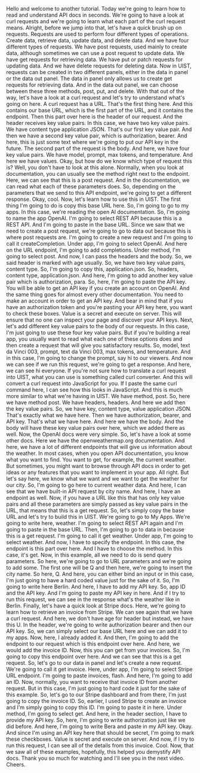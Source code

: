 Hello and welcome to another tutorial. Today we're going to learn how to read and understand API docs in seconds. We're going to have a look at curl requests and we're going to learn what each part of the curl request means. Alright, before we jump into that, let's have a quick brush up on requests. Requests are used to perform four different types of operations. Create data, retrieve data, update data, and delete data. And we have four different types of requests. We have post requests, used mainly to create data, although sometimes we can use a post request to update data. We have get requests for retrieving data. We have put or patch requests for updating data. And we have delete requests for deleting data. Now in UIST, requests can be created in two different panels, either in the data in panel or the data out panel. The data in panel only allows us to create get requests for retrieving data. And in the data out panel, we can choose between these three methods, post, put, and delete. With that out of the way, let's have a look at a curl request and let's try to understand what's going on here. A curl request has a URL. That's the first thing here. And this contains our base URL, which is the first part of the URL, and it contains the endpoint. Then this part over here is the header of our request. And the header receives key value pairs. In this case, we have two key value pairs. We have content type application JSON. That's our first key value pair. And then we have a second key value pair, which is authorization, bearer. And here, this is just some text where we're going to put our API key in the future. The second part of the request is the body. And here, we have four key value pairs. We have model, prompt, max tokens, and temperature. And here we have values. Okay, but how do we know which type of request this is? Well, you don't have to look at this alone. Normally, when you look at documentation, you can usually see the method right next to the endpoint. Here, we can see that this is a post request. And in the documentation, we can read what each of these parameters does. So, depending on the parameters that we send to this API endpoint, we're going to get a different response. Okay, cool. Now, let's learn how to use this in UIST. The first thing I'm going to do is copy this base URL here. So, I'm going to go to my apps. In this case, we're reading the open AI documentation. So, I'm going to name the app OpenAI. I'm going to select REST API because this is a REST API. And I'm going to paste in the base URL. Since we saw that we need to create a post request, we're going to go to data out because this is where post requests are. I'm going to create a new request and I'm going to call it createCompletion. Under app, I'm going to select OpenAI. And here on the URL endpoint, I'm going to add completions. Under method, I'm going to select post. And now, I can pass the headers and the body. So, we said header is marked with age usually. So, we have two key value pairs, content type. So, I'm going to copy this, application.json. So, headers, content type, application.json. And here, I'm going to add another key value pair which is authorization, para. So, here, I'm going to paste the API key. You will be able to get an API key if you create an account on OpenAI. And the same thing goes for almost every other documentation. You need to make an account in order to get an API key. And bear in mind that if you have an authorization token and you're pasting your API key here, you want to check these boxes. Value is a secret and execute on server. This will ensure that no one can inspect your page and discover your API keys. Next, let's add different key value pairs to the body of our requests. In this case, I'm just going to use these four key value pairs. But if you're building a real app, you usually want to read what each one of these options does and then create a request that will give you satisfactory results. So, model, text da Vinci 003, prompt, text da Vinci 003, max tokens, and temperature. And in this case, I'm going to change the prompt, say hi to our viewers. And now we can see if we run this request, we're going to get a response. And here, we can see hi everyone. If you're not sure how to translate a curl request into UIST, what you can use is something called curl converter. And this will convert a curl request into JavaScript for you. If I paste the same curl command here, I can see how this looks in JavaScript. And this is much more similar to what we're having in UIST. We have method, post. So, here we have method post. We have headers, headers. And here we add then the key value pairs. So, we have key, content type, value application JSON. That's exactly what we have here. Then we have authorization, bearer, and API key. That's what we have here. And here we have the body. And the body will have these key value pairs over here, which we added there as well. Now, the OpenAI docs were very simple. So, let's have a look at some other docs. Here we have the openweathermap.org documentation. And here, we have a lot of different endpoints that will give us information about the weather. In most cases, when you open API documentation, you know what you want to find. You want to get, for example, the current weather. But sometimes, you might want to browse through API docs in order to get ideas or any features that you want to implement in your app. All right. But let's say here, we know what we want and we want to get the weather for our city. So, I'm going to go here to current weather data. And here, I can see that we have built-in API request by city name. And here, I have an endpoint as well. Now, if you have a URL like this that has only key value pairs and all these parameters are simply passed as key value pairs in the URL, that means that this is a get request. So, let's simply copy the base URL and let's try to build this in UIST. We're going to go to My Apps. We're going to write here, weather. I'm going to select REST API again and I'm going to paste in the base URL. Then, I'm going to go to data in because this is a get request. I'm going to call it get weather. Under app, I'm going to select weather. And now, I have to specify the endpoint. In this case, the endpoint is this part over here. And I have to choose the method. In this case, it's get. Now, in this example, all we need to do is send query parameters. So here, we're going to go to URL parameters and we're going to add some. The first one will be Q and then here, we're going to insert the city name. So here, Q. And here, you can either bind an input or in this case, I'm just going to have a hard coded value just for the sake of it. So, I'm going to write here Berlin. And here, I have to add my API key. So, app ID and the API key. And I'm going to paste my API key in here. And if I try to run this request, we can see in the response what's the weather like in Berlin. Finally, let's have a quick look at Stripe docs. Here, we're going to learn how to retrieve an invoice from Stripe. We can see again that we have a curl request. And here, we don't have age for header but instead, we have this U. In the header, we're going to write authorization bearer and then our API key. So, we can simply select our base URL here and we can add it to my apps. Now, here, I already added it. And then, I'm going to add the endpoint to our request which is this endpoint over here. And here, we would add the invoice ID. Now, this you can get from your invoices. So, I'm going to copy this endpoint over here. And we can see that this is a get request. So, let's go to our data in panel and let's create a new request. We're going to call it get invoice. Here, under app, I'm going to select Stripe URL endpoint. I'm going to paste invoices, flash. And here, I'm going to add an ID. Now, normally, you want to receive that invoice ID from another request. But in this case, I'm just going to hard code it just for the sake of this example. So, let's go to our Stripe dashboard and from there, I'm just going to copy the invoice ID. So, earlier, I used Stripe to create an invoice and I'm simply going to copy this ID. I'm going to paste it in here. Under method, I'm going to select get. And here, in the header section, I have to provide my API key. So, here, I'm going to write authorization just like we did before. And here, I'm going to write Bera and paste in my API key. Okay. And since I'm using an API key here that should be secret, I'm going to mark these checkboxes. Value is secret and execute on server. And now, if I try to run this request, I can see all of the details from this invoice. Cool. Now, that we saw all of these examples, hopefully, this helped you demystify API docs. Thank you so much for watching and I'll see you in the next video. Cheers.